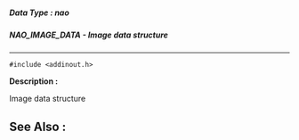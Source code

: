 ##### Data Type : nao
##### NAO_IMAGE_DATA - Image data structure
---
```
#include <addinout.h>
```
**Description :**

Image data structure

**See Also :**
---
